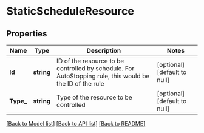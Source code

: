 # StaticScheduleResource

## Properties
Name | Type | Description | Notes
------------ | ------------- | ------------- | -------------
**Id** | **string** | ID of the resource to be controlled by schedule. For AutoStopping rule, this would be the ID of the rule | [optional] [default to null]
**Type_** | **string** | Type of the resource to be controlled | [optional] [default to null]

[[Back to Model list]](../README.md#documentation-for-models) [[Back to API list]](../README.md#documentation-for-api-endpoints) [[Back to README]](../README.md)

